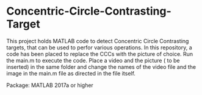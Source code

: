 # Concentric-Circle-Contrasting-Target
This project holds MATLAB code to detect Concentric Circle Contrasting targets, that can be used to perfor various operations. In this repository, a code has been placed to replace the CCCs with the picture of choice. 
Run the main.m to execute the code. Place a video and the picture ( to be inserted) in the same folder and change the names of the video file and the image in the main.m file as directed in the file itself.

Package: MATLAB 2017a or higher
